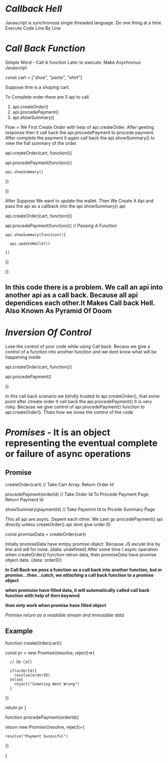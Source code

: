 # *Callback Hell*

Javascript is synchronous single threaded language. Do one thing at a time.  Execute Code Line By Line

# *Call Back Function*

Simple Word - Call A function Later to execute. Make Asychronus Javascript



const cart = ["shoe", "pants", "shirt"]


Suppose thre is a shoping cart.

To Complete order there are 3 api to call.

1. api.createOrder()
2. api.procedePayment()
3. api.showSummary()


Flow = We First Create Order with help of api.createOrder. After geeting response then it call back the api.procedePayment to procede payment. After complete the payment it again call back the api.showSummary() to view the full summary of the order


api.createOrder(cart, function(){

  api.procedePayment(function(){

    api.showSummary()

  })

})


After Suppose We want to update the wallet. Then We Create A Api and pass the api as a callback into the  api.showSummary() api

api.createOrder(cart, function(){

  api.procedePayment(function(){   // Passing A Function

    api.showSummary(function(){

      api.updateWallet()

    })

  })

})

## In this code there is a problem. We call an api into another api as a call back. Because all api dependices each other.It Makes **Call back Hell**. Also Known As **Pyramid Of Doom**


# *Inversion Of Control*
Lose the control of your code while using Call back. Becaus we give a control of a function into another function and we dont know what will be happening inside

api.createOrder(cart, function(){

  api.procedePayment()

})

In this call back scenario we blindly trusted to api.createOrder(), that some point after ctreate order it call back the api.procedePayment()
It is very risky. Because we give control of api.procedePayment() function to api.createOrder(). Thats how we loose the control of the code


# *Promises* - **It is an object representing the eventual complete or failure of async operations**


## Promise

createOrder(cart) // Take Cart Array.  Return Order Id

procedePayment(orderId) // Take Order Id To Procede Payment Page. Return Payment Id

showSummary(paymentId) // Take Payemnt Id to Prcede Summary Page


This all api are async. Depent each other. We cant go procedePayment() api directly unless createOrder() api dont give order ID


const promiseData = createOrder(cart)

Intially promiseData have emtpy promise object. Because JS excute line by line and w8 for none. {data: undefined}.After some time / async operation when createOrder() function
retrun data, then promiseData have promise object data. {data: orderID}

**In Call Back we *pass* a function as a call back into another function, but in promise...then...catch, we *attaching* a call back function to a promise object**

**when promsise have filled data, it will automatically called call back function with help of *then* keyword**

**then only work when promise have filled object**

*Promise return as a readable stream and immutable data*


## Example

function createOrder(cart){

  const pr = new Promise((resolve, reject)=>{
      
      // Db Call

      if(orderId){
        resolve(orderID)
      }else{
        reject("Someting Went Wrong")
      }
  })

  retutn pr
}

function procedePayment(orderId){

  return new Promise((resolve, reject)={

    resolve("Payment Sucessful")

  })

}